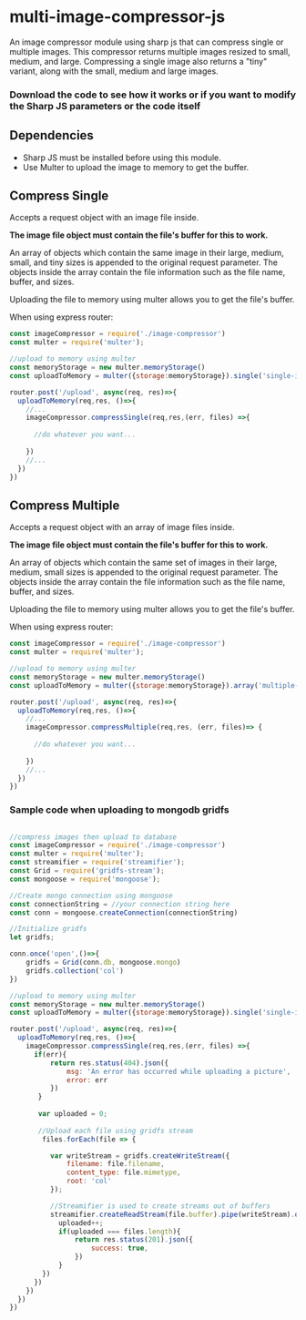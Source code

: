 # multi-image-compressor-js
An image compressor module using sharp js that can compress single or multiple images. This compressor returns multiple images resized to small, medium, and large. Compressing a single image also returns a "tiny" variant, along with the small, medium and large images.

### Download the code to see how it works or if you want to modify the Sharp JS parameters or the code itself

## Dependencies

- Sharp JS must be installed before using this module.
- Use Multer to upload the image to memory to get the buffer.

## Compress Single
Accepts a request object with an image file inside.

__The image file object must contain the file's buffer for this to work.__


An array of objects which contain the same image in their large, medium, small, and tiny sizes is appended to the original request parameter. The objects inside the array contain the file information such as the file name, buffer, and sizes.

Uploading the file to memory using multer allows you to get the file's buffer.

When using express router:
```javascript
const imageCompressor = require('./image-compressor')
const multer = require('multer');

//upload to memory using multer
const memoryStorage = new multer.memoryStorage()
const uploadToMemory = multer({storage:memoryStorage}).single('single-image')

router.post('/upload', async(req, res)=>{ 
  uploadToMemory(req,res, ()=>{
    //...
    imageCompressor.compressSingle(req,res,(err, files) =>{
    
      //do whatever you want...
      
    })
    //...
  })  
})

```

## Compress Multiple
Accepts a request object with an array of image files inside. 

__The image file object must contain the file's buffer for this to work.__

An array of objects which contain the same set of images in their large, medium, small sizes is appended to the original request parameter. The objects inside the array contain the file information such as the file name, buffer, and sizes.

Uploading the file to memory using multer allows you to get the file's buffer.

When using express router:
```javascript
const imageCompressor = require('./image-compressor')
const multer = require('multer');

//upload to memory using multer
const memoryStorage = new multer.memoryStorage()
const uploadToMemory = multer({storage:memoryStorage}).array('multiple-images', 10)

router.post('/upload', async(req, res)=>{ 
  uploadToMemory(req,res, ()=>{
    //...
    imageCompressor.compressMultiple(req,res, (err, files)=> {
    
      //do whatever you want...
      
    })
    //...
  })  
})

```

### Sample code when uploading to mongodb gridfs
```javascript

//compress images then upload to database
const imageCompressor = require('./image-compressor')
const multer = require('multer');
const streamifier = require('streamifier');
const Grid = require('gridfs-stream');
const mongoose = require('mongoose');

//Create mongo connection using mongoose
const connectionString = //your connection string here
const conn = mongoose.createConnection(connectionString)

//Initialize gridfs
let gridfs;

conn.once('open',()=>{
    gridfs = Grid(conn.db, mongoose.mongo)
    gridfs.collection('col')
})

//upload to memory using multer
const memoryStorage = new multer.memoryStorage()
const uploadToMemory = multer({storage:memoryStorage}).single('single-image')

router.post('/upload', async(req, res)=>{ 
  uploadToMemory(req,res, ()=>{
    imageCompressor.compressSingle(req,res,(err, files) =>{
      if(err){
          return res.status(404).json({
              msg: 'An error has occurred while uploading a picture',
              error: err
          })
       }
       
       var uploaded = 0;
       
       //Upload each file using gridfs stream
        files.forEach(file => {

          var writeStream = gridfs.createWriteStream({
              filename: file.filename,
              content_type: file.mimetype,
              root: 'col'
          });        

          //Streamifier is used to create streams out of buffers
          streamifier.createReadStream(file.buffer).pipe(writeStream).on('finish',()=>{
            uploaded++;
            if(uploaded === files.length){
                return res.status(201).json({
                    success: true,
                })
            }
        })
      })    
    })
  })  
})
```
